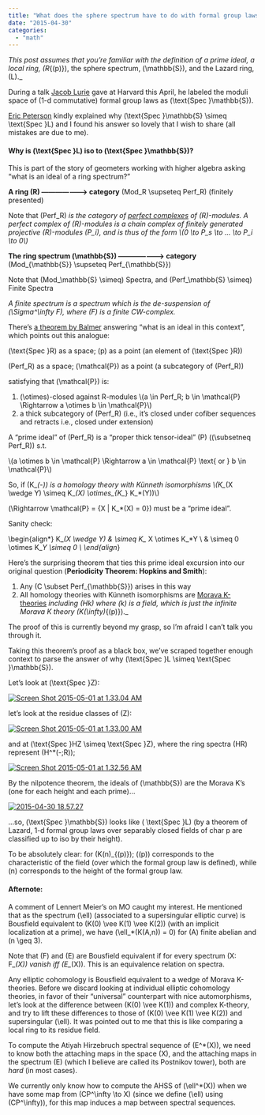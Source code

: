 ```yaml
---
title: "What does the sphere spectrum have to do with formal group laws?"
date: "2015-04-30"
categories: 
  - "math"
---
```


_This post assumes that you’re familiar with the definition of a prime ideal, a local ring, \(R_{(p)}\), the sphere spectrum, \(\mathbb{S}\), and the Lazard ring, \(L\)._

During a talk [Jacob Lurie](http://www.math.harvard.edu/~lurie/) gave at Harvard this April, he labeled the moduli space of (1-d commutative) formal group laws as \(\text{Spec }\mathbb{S}\).

[Eric Peterson](https://math.berkeley.edu/~ericp/) kindly explained why \(\text{Spec }\mathbb{S} \simeq \text{Spec }L\) and I found his answer so lovely that I wish to share (all mistakes are due to me).

#### Why is \(\text{Spec }L\) iso to \(\text{Spec }\mathbb{S}\)?

This is part of the story of geometers working with higher algebra asking “what is an ideal of a ring spectrum?”

**A ring \(R\) ——————-> category** \(Mod_R \supseteq Perf_R\) (finitely presented)

Note that \(Perf_R\) _is the category of [perfect complexes](http://www.math.unl.edu/~siyengar2/Papers/OW0206.pdf) of \(R\)-modules. A perfect complex of \(R\)-modules is a chain complex of finitely generated projective \(R\)-modules \(P_i\), and is thus of the form \\(0 \to P_s \to … \to P_i \to 0\\)_

**The ring spectrum \(\mathbb{S}\) ——————-> category** \(Mod_{\mathbb{S}} \supseteq Perf_{\mathbb{S}}\)

Note that \(Mod_\mathbb{S} \simeq\) Spectra, and \(Perf_\mathbb{S} \simeq\) Finite Spectra

_A finite spectrum is a spectrum which is the de-suspension of \(\Sigma^\infty F\), where \(F\) is a finite CW-complex._

There’s [a theorem by Balmer](/wp-content/uploads/2015/04/spectrum.pdf) answering “what is an ideal in this context”, which points out this analogue:

\(\text{Spec }R\) as a space; \(p\) as a point (an element of \(\text{Spec }R\))

\(Perf_R\) as a space; \(\mathcal{P}\) as a point (a subcategory of \(Perf_R\))

satisfying that \(\mathcal{P}\) is:

1. \(\otimes\)-closed against R-modules \\(a \in Perf_R; b \in \mathcal{P} \Rightarrow a \otimes b \in \mathcal{P}\\)
2. a thick subcategory of \(Perf_R\) (i.e., it’s closed under cofiber sequences and retracts i.e., closed under extension)

A “prime ideal” of \(Perf_R\) is a “proper thick tensor-ideal” \(P\) (\(\subsetneq Perf_R\)) s.t.

\\(a \otimes b \in \mathcal{P} \Rightarrow a \in \mathcal{P} \text{ or } b \in \mathcal{P}\\)

So, if \(K_*(-)\) is a homology theory with Künneth isomorphisms \\(K_*(X \wedge Y) \simeq K_*(X) \otimes_{K_*} K_*(Y))\\)

\(\Rightarrow \mathcal{P} = {X | K_*(X) = 0}\) must be a “prime ideal”.

Sanity check:

\begin{align*} K_*(X \wedge Y) & \simeq K_* X \otimes K_*Y \\ & \simeq 0 \otimes K_*Y \simeq 0 \\ \end{align*}

Here’s the surprising theorem that ties this prime ideal excursion into our original question (**Periodicity Theorem: Hopkins and Smith**):

1. Any \(C \subset Perf_{\mathbb{S}}\) arises in this way
2. All homology theories with Künneth isomorphisms are [Morava K-theories](http://ncatlab.org/nlab/show/Morava+K-theory#axiomatic_characterization) _including \(Hk\) where \(k\) is a field, which is just the infinite Morava K theory \(K(\infty)_{(p)}\)._

The proof of this is currently beyond my grasp, so I’m afraid I can’t talk you through it.

Taking this theorem’s proof as a black box, we’ve scraped together enough context to parse the answer of why \(\text{Spec }L \simeq \text{Spec }\mathbb{S}\).

Let’s look at \(\text{Spec }Z\):

[![Screen Shot 2015-05-01 at 1.33.04 AM](/wp-content/uploads/2015/04/Screen-Shot-2015-05-01-at-1.33.04-AM.png)](/wp-content/uploads/2015/04/Screen-Shot-2015-05-01-at-1.33.04-AM.png)

let’s look at the residue classes of \(Z\):

[![Screen Shot 2015-05-01 at 1.33.00 AM](/wp-content/uploads/2015/04/Screen-Shot-2015-05-01-at-1.33.00-AM.png)](/wp-content/uploads/2015/04/Screen-Shot-2015-05-01-at-1.33.00-AM.png)

and at \(\text{Spec }HZ \simeq \text{Spec }Z\), where the ring spectra \(HR\) represent \(H^*(-;R)\);

[![Screen Shot 2015-05-01 at 1.32.56 AM](/wp-content/uploads/2015/04/Screen-Shot-2015-05-01-at-1.32.56-AM.png)](/wp-content/uploads/2015/04/Screen-Shot-2015-05-01-at-1.32.56-AM.png)

By the nilpotence theorem, the ideals of \(\mathbb{S}\) are the Morava K’s (one for each height and each prime)…

[![2015-04-30 18.57.27](/wp-content/uploads/2015/04/2015-04-30-18.57.27-768x529.jpg)](/wp-content/uploads/2015/04/2015-04-30-18.57.27-scaled.jpg)

…so, \(\text{Spec }\mathbb{S}\) looks like \( \text{Spec }L\) (by a theorem of Lazard, 1-d formal group laws over separably closed fields of char p are classified up to iso by their height).

To be absolutely clear: for \(K(n)_{(p)}\); \((p)\) corresponds to the characteristic of the field (over which the formal group law is defined), while \(n\) corresponds to the height of the formal group law.

#### Afternote:

A comment of Lennert Meier’s on MO caught my interest. He mentioned that as the spectrum \(\ell\) (associated to a supersingular elliptic curve) is Bousfield equivalent to \(K(0) \vee K(1) \vee K(2)\) (with an implicit localization at a prime), we have \(\ell_*(K(A,n)) = 0\) for \(A\) finite abelian and \(n \geq 3\).

Note that \(F\) and \(E\) are Bousfield equivalent if for every spectrum \(X: F_*(X)\) vanish iff \(E_*(X)\). This is an equivalence relation on spectra.

Any elliptic cohomology is Bousfield equivalent to a wedge of Morava K-theories. Before we discard looking at individual elliptic cohomology theories, in favor of their “universal” counterpart with nice automorphisms, let’s look at the difference between \(K(0) \vee K(1)\) and complex K-theory, and try to lift these differences to those of \(K(0) \vee K(1) \vee K(2)\) and supersingular \(\ell\). It was pointed out to me that this is like comparing a local ring to its residue field.

To compute the Atiyah Hirzebruch spectral sequence of \(E^*(X)\), we need to know both the attaching maps in the space \(X\), and the attaching maps in the spectrum \(E\) (which I believe are called its Postnikov tower), both are _hard_ (in most cases).

We currently only know how to compute the AHSS of \(\ell^*(X)\) when we have some map from \(CP^\infty \to X\) (since we define \(\ell\) using \(CP^\infty\)), for this map induces a map between spectral sequences.

